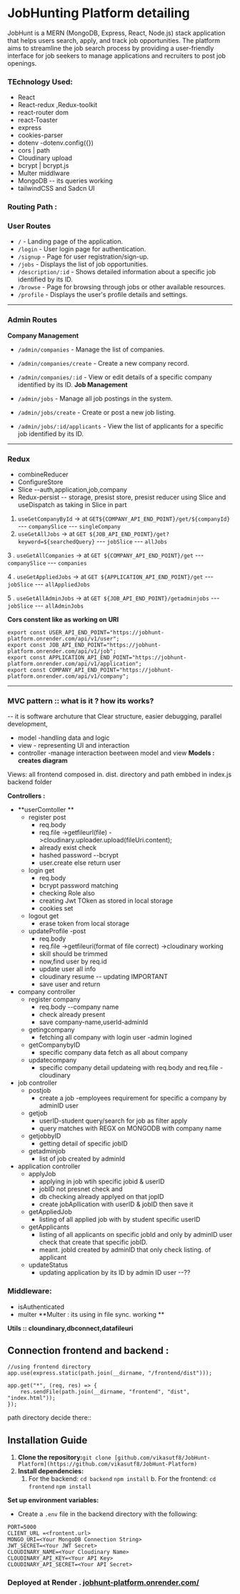 # JobHunting Platform detailing 

JobHunt is a MERN (MongoDB, Express, React, Node.js) stack application that helps users search, apply, and track job opportunities. The platform aims to streamline the job search process by providing a user-friendly interface for job seekers to manage applications and recruiters to post job openings.

### TEchnology Used:
- React
- React-redux ,Redux-toolkit
- react-router dom
- react-Toaster
- express
- cookies-parser
- dotenv  -dotenv.config({})
- cors | path
- Cloudinary upload
- bcrypt | bcrypt.js
- Multer middlware
- MongoDB -- its queries working 
- tailwindCSS and Sadcn UI
### Routing Path :
### User Routes
- `/`  - Landing page of the application.
- `/login`  - User login page for authentication.
- `/signup`  - Page for user registration/sign-up.
- `/jobs`  - Displays the list of job opportunities.
- `/description/:id`  - Shows detailed information about a specific job identified by its ID.
- `/browse`  - Page for browsing through jobs or other available resources.
- `/profile`  - Displays the user's profile details and settings.
---

### Admin Routes
**Company Management**

- `/admin/companies`  - Manage the list of companies.
- `/admin/companies/create`  - Create a new company record.
- `/admin/companies/:id`  - View or edit details of a specific company identified by its ID.
**Job Management**

- `/admin/jobs`  - Manage all job postings in the system.
- `/admin/jobs/create`  - Create or post a new job listing.
- `/admin/jobs/:id/applicants`  - View the list of applicants for a specific job identified by its ID.
---

### Redux
- combineReducer
- ConfigureStore
- Slice --auth,application,job,company
- Redux-persist -- storage, presist store, presist reducer
using Slice and useDispatch as taking in Slice in part

1. `useGetCompanyById`  -> at `GET${COMPANY_API_END_POINT}/get/${companyId}`  --- `companySlice`  --- `singleCompany` 
2. `useGetAllJobs`  -> at 
`GET ${JOB_API_END_POINT}/get?keyword=${searchedQuery}`  --- `jobSlice`  --- `allJobs` 

3 . `useGetAllCompanies`  -> at `GET ${COMPANY_API_END_POINT}/get`  --- `companySlice`  --- `companies` 

4 . `useGetAppliedJobs`  -> at `GET ${APPLICATION_API_END_POINT}/get`  --- `jobSlice`  --- `allAppliedJobs` 

5 . `useGetAllAdminJobs`  -> at `GET ${JOB_API_END_POINT}/getadminjobs`  --- `jobSlice`  --- `allAdminJobs` 



**Cors constent like as working on URI**

```
export const USER_API_END_POINT="https://jobhunt-platform.onrender.com/api/v1/user";
export const JOB_API_END_POINT="https://jobhunt-platform.onrender.com/api/v1/job";
export const APPLICATION_API_END_POINT="https://jobhunt-platform.onrender.com/api/v1/application";
export const COMPANY_API_END_POINT="https://jobhunt-platform.onrender.com/api/v1/company";
```
---

### MVC pattern :: what is it ? how its works? 
-- it is software archuture that Clear structure, easier debugging, parallel development,

- model -handling data and logic
- view - representing  UI and interaction
- controller -manage interaction beetween model and view
**Models :  creates diagram**

Views: all frontend composed in. dist. directory and path embbed in index.js backend folder

**Controllers :**

- **userComtoller **
    - register post 
        - req.body
        - req.file ->getfileurl(file) ->cloudinary.uploader.upload(fileUri.content);
        - already exist check
        - hashed password --bcrypt
        - user.create else return user
    -  login get
        - req.body
        - bcrypt password matching 
        - checking Role also
        - creating Jwt TOken as  stored in local storage
        - cookies set
    - logout get
        - erase token from local storage
    - updateProfile -post
        - req.body
        - req.file ->getfileuri(format of file correct) ->cloudinary working 
        - skill should be trimmed
        - now,find user by req.id
        - update user all info
        - cloudinary resume -- updating  IMPORTANT
        - save user and return
- company controller 
    - register company
        - req.body --company name 
        - check already present
        - save company-name,userId-adminId
    - getingcompany
        - fetching all company with login user -admin logined
    - getCompanybyID
        - specific company data fetch as all about company
    - updatecompany
        - specific company detail updateing with req.body and req.file -cloudinary
- job controller
    - postjob
        - create a job -employees requirement for specific a company by adminID user 
    - getjob
        - userID-student query/search for job as filter apply 
        - query matches with REGX on MONGODB with company name
    - getjobbyID
        - getting detail of specific jobID
    - getadminjob
        - list of job created by adminId 
- application controller
    - applyJob
        - applying in job wtih specific jobid & userID
        - jobID not presnet check and 
        - db checking already applyed on that jopID
        - create jobApllication with userID & jobID then save it
    - getAppliedJob
        - listing of all applied job with by student specific userID
    - getApplicants
        - listing of all applicants on specific jobId and only by adminID user check that create that specific jobID. 
        - meant. jobId created by adminID that only check listing. of applicant 
    - updateStatus 
        - updating application by its ID by admin ID user --??
### Middleware:
-  isAuthenticated
- multer
**Multer : its using in file sync. working **

**Utils  :: cloundinary,dbconnect,datafileuri**

## Connection frontend and backend :
```
//using frontend directory 
app.use(express.static(path.join(__dirname, "/frontend/dist")));

app.get("*", (req, res) => {
    res.sendFile(path.join(__dirname, "frontend", "dist", "index.html"));
});
```
path directory decide there::

## **Installation Guide**
1. **Clone the repository:**`﻿git clone [﻿github.com/vikasutf8/JobHunt-Platform](https://github.com/vikasutf8/JobHunt-Platform)` 
2. **Install dependencies:**
    1. For the backend: `﻿cd backend` `﻿npm install` 
     b. For the frontend: `﻿cd frontend` `﻿npm install` 

**Set up environment variables:**

- Create a `.env`  file in the backend directory with the following:
```
PORT=5000  
CLIENT_URL =<frontent.url>
MONGO_URI=<Your MongoDB Connection String>  
JWT_SECRET=<Your JWT Secret>  
CLOUDINARY_NAME=<Your Cloudinary Name>  
CLOUDINARY_API_KEY=<Your API Key>  
CLOUDINARY_API_SECRET=<Your API Secret>
```
### Deployed at Render . [﻿jobhunt-platform.onrender.com/](https://jobhunt-platform.onrender.com/) 


